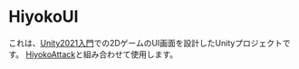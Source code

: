 # HiyokoUI

これは、[Unity2021入門](https://www.amazon.co.jp/Unity2021%E5%85%A5%E9%96%80-%E6%9C%80%E6%96%B0%E9%96%8B%E7%99%BA%E7%92%B0%E5%A2%83%E3%81%AB%E3%82%88%E3%82%8B%E7%B0%A1%E5%8D%983D%EF%BC%862D%E3%82%B2%E3%83%BC%E3%83%A0%E5%88%B6%E4%BD%9C-%E8%8D%92%E5%B7%9D-%E5%B7%A7%E4%B9%9F-ebook/dp/B095Y4PLKG/ref=sr_1_1?__mk_ja_JP=%E3%82%AB%E3%82%BF%E3%82%AB%E3%83%8A&crid=2GH9HAF5FA211&dib=eyJ2IjoiMSJ9.iHwYYYHRippqBfOHqBirVuE8EuQQQH7QvouZtd6sV00PCAFLMJrdLDwKo_qRIm9wwAGkJLtY7SwcB9144FZceVbAWf-0RwqL3YUiqzkOfgPqMVMuRYiPGd1BZ1qajyryb4zo-E6kXTY4FENmhbp8KLimkTWj-1538wXFUYtJ8gEcBWGePyw9NDshxYz_fBkXLSB5TxDh1ojADSHGqrchgHvIgBtFWVUAVO_9FUr3PNgdEb1v3ZX8nHQnm7p1-9oFBg4yuVqZ4DiFxFVNJ9XfaHasOlvAFQ24VVb09GuORz8.Ru-UTBd_523Us95kmI_1ZxyhUfkjshI_nfEVrzDqD_I&dib_tag=se&keywords=unity+2021%E5%85%A5%E9%96%80&qid=1718113772&sprefix=unity2021%E5%85%A5%E9%96%80%2Caps%2C153&sr=8-1)での2DゲームのUI画面を設計したUnityプロジェクトです。
[HiyokoAttack](https://github.com/toshi-hm/HiyokoAttack)と組み合わせて使用します。

